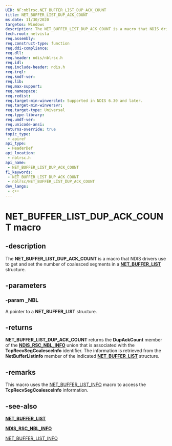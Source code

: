 ```yaml
---
UID: NF:nblrsc.NET_BUFFER_LIST_DUP_ACK_COUNT
title: NET_BUFFER_LIST_DUP_ACK_COUNT
ms.date: 11/30/2020
targetos: Windows
description: The NET_BUFFER_LIST_DUP_ACK_COUNT is a macro that NDIS drivers use to get and set the number of coalesced segments in a NET_BUFFER_LIST structure.
tech.root: netvista
req.assembly: 
req.construct-type: function
req.ddi-compliance: 
req.dll: 
req.header: ndis/nblrsc.h
req.idl: 
req.include-header: ndis.h
req.irql: 
req.kmdf-ver: 
req.lib: 
req.max-support: 
req.namespace: 
req.redist: 
req.target-min-winverclnt: Supported in NDIS 6.30 and later.
req.target-min-winversvr: 
req.target-type: Universal
req.type-library: 
req.umdf-ver: 
req.unicode-ansi: 
returns-override: true
topic_type:
 - apiref
api_type:
 - HeaderDef
api_location:
 - nblrsc.h
api_name:
 - NET_BUFFER_LIST_DUP_ACK_COUNT
f1_keywords:
 - NET_BUFFER_LIST_DUP_ACK_COUNT
 - nblrsc/NET_BUFFER_LIST_DUP_ACK_COUNT
dev_langs:
 - c++
---
```


# NET_BUFFER_LIST_DUP_ACK_COUNT macro


## -description

The **NET_BUFFER_LIST_DUP_ACK_COUNT** is a macro that NDIS drivers use to get and set the number of coalesced segments in a [**NET_BUFFER_LIST**](../nbl/ns-nbl-net_buffer_list.md) structure.

## -parameters

### -param _NBL

A pointer to a **NET_BUFFER_LIST** structure.

## -returns

**NET_BUFFER_LIST_DUP_ACK_COUNT** returns the **DupAckCount** member of the [**NDIS_RSC_NBL_INFO**](../nblrsc/ns-nblrsc-ndis_rsc_nbl_info.md) union that is associated with the **TcpRecvSegCoalesceInfo** identifier. The information is retrieved from the **NetBufferListInfo** member of the indicated [**NET_BUFFER_LIST**](../nbl/ns-nbl-net_buffer_list.md) structure.

## -remarks

This macro uses the [NET_BUFFER_LIST_INFO](../nblaccessors/nf-nblaccessors-net_buffer_list_info.md) macro to access the **TcpRecvSegCoalesceInfo** information.

## -see-also

[**NET_BUFFER_LIST**](../nbl/ns-nbl-net_buffer_list.md)

[**NDIS_RSC_NBL_INFO**](../nblrsc/ns-nblrsc-ndis_rsc_nbl_info.md)

[NET_BUFFER_LIST_INFO](../nblaccessors/nf-nblaccessors-net_buffer_list_info.md)

